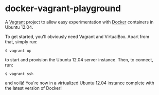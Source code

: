 docker-vagrant-playground
=========================

A [Vagrant](http://vagrantup.com) project to allow easy experimentation with [Docker](http://docker.io) containers in Ubuntu 12.04.

To get started, you'll obviously need Vagrant and VirtualBox. Apart from that, simply run:

    $ vagrant up

to start and provision the Ubuntu 12.04 server instance. Then, to connect, run:

    $ vagrant ssh

and voilà! You're now in a virtualized Ubuntu 12.04 instance complete with the latest version of Docker!
